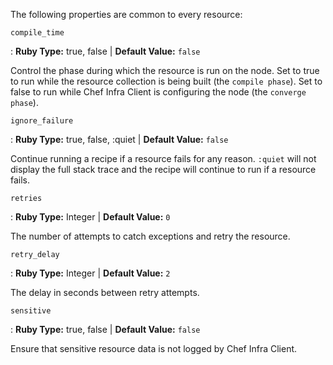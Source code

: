 The following properties are common to every resource:

`compile_time`

: **Ruby Type:** true, false \| **Default Value:** `false`

  Control the phase during which the resource is run on the node. Set to true to run while the resource collection is being built (the `compile phase`). Set to false to run while Chef Infra Client is configuring the node (the `converge phase`).

`ignore_failure`

: **Ruby Type:** true, false, :quiet \| **Default Value:** `false`

  Continue running a recipe if a resource fails for any reason. `:quiet` will not display the full stack trace and the recipe will continue to run if a resource fails.

`retries`

: **Ruby Type:** Integer \| **Default Value:** `0`

  The number of attempts to catch exceptions and retry the resource.

`retry_delay`

: **Ruby Type:** Integer \| **Default Value:** `2`

  The delay in seconds between retry attempts.

`sensitive`

: **Ruby Type:** true, false \| **Default Value:** `false`

  Ensure that sensitive resource data is not logged by Chef Infra Client.
